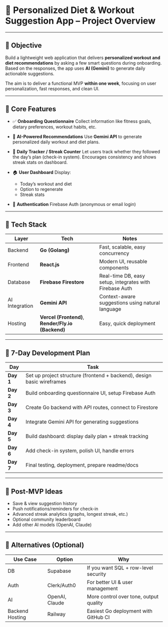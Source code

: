 # 💪 Personalized Diet & Workout Suggestion App – Project Overview

---

## 🧭 Objective

Build a lightweight web application that delivers **personalized workout and diet recommendations** by asking a few smart questions during onboarding. Based on the responses, the app uses **AI (Gemini)** to generate daily actionable suggestions.

The aim is to deliver a functional MVP **within one week**, focusing on user personalization, fast responses, and clean UI.

---

## 🎯 Core Features

* ✅ **Onboarding Questionnaire**
  Collect information like fitness goals, dietary preferences, workout habits, etc.

* 🧠 **AI-Powered Recommendations**
  Use **Gemini API** to generate personalized daily workout and diet plans.

* 📅 **Daily Tracker / Streak Counter**
  Let users track whether they followed the day’s plan (check-in system).
  Encourages consistency and shows streak stats on dashboard.

* 🏠 **User Dashboard**
  Display:

  * Today’s workout and diet
  * Option to regenerate
  * Streak stats

* 🔐 **Authentication**
  Firebase Auth (anonymous or email login)

---

## 🧰 Tech Stack

| Layer          | Tech                                               | Notes                                                   |
| -------------- | -------------------------------------------------- | ------------------------------------------------------- |
| Backend        | **Go (Golang)**                                    | Fast, scalable, easy concurrency                        |
| Frontend       | **React.js**                                       | Modern UI, reusable components                          |
| Database       | **Firebase Firestore**                             | Real-time DB, easy setup, integrates with Firebase Auth |
| AI Integration | **Gemini API**                                     | Context-aware suggestions using natural language        |
| Hosting        | **Vercel (Frontend)**, **Render/Fly.io (Backend)** | Easy, quick deployment                                  |

---

## 📅 7-Day Development Plan

| Day       | Task                                                                   |
| --------- | ---------------------------------------------------------------------- |
| **Day 1** | Set up project structure (frontend + backend), design basic wireframes |
| **Day 2** | Build onboarding questionnaire UI, setup Firebase Auth                 |
| **Day 3** | Create Go backend with API routes, connect to Firestore                |
| **Day 4** | Integrate Gemini API for generating suggestions                        |
| **Day 5** | Build dashboard: display daily plan + streak tracking                  |
| **Day 6** | Add check-in system, polish UI, handle errors                          |
| **Day 7** | Final testing, deployment, prepare readme/docs                         |

---

## 🚀 Post-MVP Ideas

* Save & view suggestion history
* Push notifications/reminders for check-in
* Advanced streak analytics (graphs, longest streak, etc.)
* Optional community leaderboard
* Add other AI models (OpenAI, Claude)

---

## 🔁 Alternatives (Optional)

| Use Case        | Option         | Why                                    |
| --------------- | -------------- | -------------------------------------- |
| DB              | Supabase       | If you want SQL + row-level security   |
| Auth            | Clerk/Auth0    | For better UI & user management        |
| AI              | OpenAI, Claude | More control over tone, output quality |
| Backend Hosting | Railway        | Easiest Go deployment with GitHub CI   |
